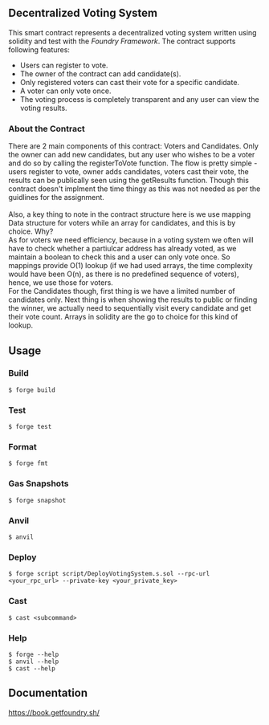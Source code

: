 ## Decentralized Voting System
This smart contract represents a decentralized voting system written using solidity and test with the *Foundry Framework*.
The contract supports following features:
- Users can register to vote.
- The owner of the contract can add candidate(s).
- Only registered voters can cast their vote for a specific candidate.
- A voter can only vote once.
- The voting process is completely transparent and any user can view the voting results.

### About the Contract
There are 2 main components of this contract: Voters and Candidates. Only the owner can add new candidates, but any user who wishes to be a voter and do so by calling the registerToVote function. The flow is pretty simple - users register to vote, owner adds candidates, voters cast their vote, the results can be publically seen using the getResults function. Though this contract doesn't implment the time thingy as this was not needed as per the guidlines for the assignment. <br> <br>
Also, a key thing to note in the contract structure here is we use mapping Data structure for voters while an array for candidates, and this is by choice. Why?<br> As for voters we need efficiency, because in a voting system we often will have to check whether a partiulcar address has already voted, as we maintain a boolean to check this and a user can only vote once. So mappings provide O(1) lookup (if we had used arrays, the time complexity would have been O(n), as there is no predefined sequence of voters), hence, we use those for voters. <br>
For the Candidates though, first thing is we have a limited number of candidates only. Next thing is when showing the results to public or finding the winner, we actually need to sequentially visit every candidate and get their vote count. Arrays in solidity are the go to choice for this kind of lookup.

## Usage

### Build

```shell
$ forge build
```

### Test

```shell
$ forge test
```

### Format

```shell
$ forge fmt
```

### Gas Snapshots

```shell
$ forge snapshot
```

### Anvil

```shell
$ anvil
```

### Deploy

```shell
$ forge script script/DeployVotingSystem.s.sol --rpc-url <your_rpc_url> --private-key <your_private_key>
```

### Cast

```shell
$ cast <subcommand>
```

### Help

```shell
$ forge --help
$ anvil --help
$ cast --help
```
## Documentation

https://book.getfoundry.sh/
